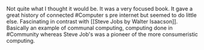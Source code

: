 Not quite what I thought it would be. It was a very focused book. It gave a great history of connected #Computer s pre internet but seemed to do little else. Fascinating in contrast with [[Steve Jobs by Walter Isaacson]]. Basically an example of communal computing, computing done in #Community whereas Steve Job's was a pioneer of the more consumeristic computing. 